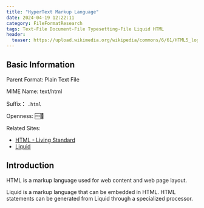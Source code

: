 ```yaml
---
title: "HyperText Markup Language"
date: 2024-04-19 12:22:11
category: FileFormatResearch
tags: Text-File Document-File Typesetting-File Liquid HTML
header:
  teaser: https://upload.wikimedia.org/wikipedia/commons/6/61/HTML5_logo_and_wordmark.svg
---
```


## Basic Information

Parent Format: Plain Text File

MIME Name: text/html

Suffix： `.html`

Openness: 🆓📖

Related Sites:

* [HTML - Living Standard](https://html.spec.whatwg.org/)
* [Liquid](https://shopify.github.io/liquid/)

## Introduction

HTML is a markup language used for web content and web page layout.

Liquid is a markup language that can be embedded in HTML. HTML statements can be generated from Liquid through a specialized processor.
